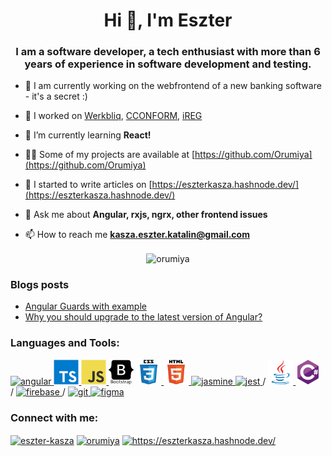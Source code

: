 <h1 align="center">Hi 👋, I'm Eszter</h1>
<h3 align="center">I am a software developer, a tech enthusiast with more than 6 years of experience in software development and testing.</h3>

- 🚀 I am currently working on the webfrontend of a new banking software - it's a secret :)

- 🔭 I worked on [Werkbliq](https://www.werkbliq.de/), [CCONFORM](https://www.sds.at/products/sds-geos/sds-cconform/), [iREG](https://www.sds.at/products/sds-ireg/)

- 🌱 I’m currently learning **React!**

- 👨‍💻 Some of my projects are available at [https://github.com/Orumiya](https://github.com/Orumiya)

- 📝 I started to write articles on [https://eszterkasza.hashnode.dev/](https://eszterkasza.hashnode.dev/)

- 💬 Ask me about **Angular, rxjs, ngrx, other frontend issues**

- 📫 How to reach me **kasza.eszter.katalin@gmail.com**

<p align="center"><img align="center" src="https://github-readme-stats.vercel.app/api/top-langs?username=orumiya&show_icons=true&locale=en&layout=compact" alt="orumiya" /></p>

### Blogs posts
<!-- BLOG-POST-LIST:START -->
- [Angular Guards with example](https://eszterkasza.hashnode.dev/angular-guards-with-example)
- [Why you should upgrade to the latest version of Angular?](https://eszterkasza.hashnode.dev/why-you-should-upgrade-to-the-latest-version-of-angular)
<!-- BLOG-POST-LIST:END -->


<h3 align="left">Languages and Tools:</h3>
<p align="left"> <a href="https://angular.io" target="_blank" rel="noreferrer"> <img src="https://angular.io/assets/images/logos/angular/angular.svg" alt="angular" width="40" height="40"/> </a> <a href="https://getbootstrap.com" target="_blank" rel="noreferrer"> <a href="https://www.typescriptlang.org/" target="_blank" rel="noreferrer"> <img src="https://raw.githubusercontent.com/devicons/devicon/master/icons/typescript/typescript-original.svg" alt="typescript" width="40" height="40"/> </a> <a href="https://developer.mozilla.org/en-US/docs/Web/JavaScript" target="_blank" rel="noreferrer"> <img src="https://raw.githubusercontent.com/devicons/devicon/master/icons/javascript/javascript-original.svg" alt="javascript" width="40" height="40"/> </a> <img src="https://raw.githubusercontent.com/devicons/devicon/master/icons/bootstrap/bootstrap-plain-wordmark.svg" alt="bootstrap" width="40" height="40"/> </a> <a href="https://www.w3schools.com/css/" target="_blank" rel="noreferrer"> <img src="https://raw.githubusercontent.com/devicons/devicon/master/icons/css3/css3-original-wordmark.svg" alt="css3" width="40" height="40"/> </a> <a href="https://www.w3.org/html/" target="_blank" rel="noreferrer"> <img src="https://raw.githubusercontent.com/devicons/devicon/master/icons/html5/html5-original-wordmark.svg" alt="html5" width="40" height="40"/> </a> <a href="https://jasmine.github.io/" target="_blank" rel="noreferrer"> <img src="https://www.vectorlogo.zone/logos/jasmine/jasmine-icon.svg" alt="jasmine" width="40" height="40"/> </a> <a href="https://jestjs.io" target="_blank" rel="noreferrer"> <img src="https://www.vectorlogo.zone/logos/jestjsio/jestjsio-icon.svg" alt="jest" width="40" height="40"/> </a> / <a href="https://www.java.com" target="_blank" rel="noreferrer"> <img src="https://raw.githubusercontent.com/devicons/devicon/master/icons/java/java-original.svg" alt="java" width="40" height="40"/> </a>  <a href="https://www.w3schools.com/cs/" target="_blank" rel="noreferrer"> <img src="https://raw.githubusercontent.com/devicons/devicon/master/icons/csharp/csharp-original.svg" alt="csharp" width="40" height="40"/> </a> / <a href="https://firebase.google.com/" target="_blank" rel="noreferrer"> <img src="https://www.vectorlogo.zone/logos/firebase/firebase-icon.svg" alt="firebase" width="40" height="40"/> </a> / <a href="https://git-scm.com/" target="_blank" rel="noreferrer"> <img src="https://www.vectorlogo.zone/logos/git-scm/git-scm-icon.svg" alt="git" width="40" height="40"/> </a> <a href="https://www.figma.com/" target="_blank" rel="noreferrer"> <img src="https://www.vectorlogo.zone/logos/figma/figma-icon.svg" alt="figma" width="40" height="40"/> </a> </p>


<h3 align="left">Connect with me:</h3>
<p align="left">
<a href="https://linkedin.com/in/eszter-kasza" target="blank"><img align="center" src="https://raw.githubusercontent.com/rahuldkjain/github-profile-readme-generator/master/src/images/icons/Social/linked-in-alt.svg" alt="eszter-kasza" height="30" width="40" /></a>
<a href="https://hashnode.com/orumiya" target="blank"><img align="center" src="https://raw.githubusercontent.com/rahuldkjain/github-profile-readme-generator/master/src/images/icons/Social/hashnode.svg" alt="orumiya" height="30" width="40" /></a>
<a href="/https://eszterkasza.hashnode.dev/" target="blank"><img align="center" src="https://raw.githubusercontent.com/rahuldkjain/github-profile-readme-generator/master/src/images/icons/Social/rss.svg" alt="https://eszterkasza.hashnode.dev/" height="30" width="40" /></a>
</p>


